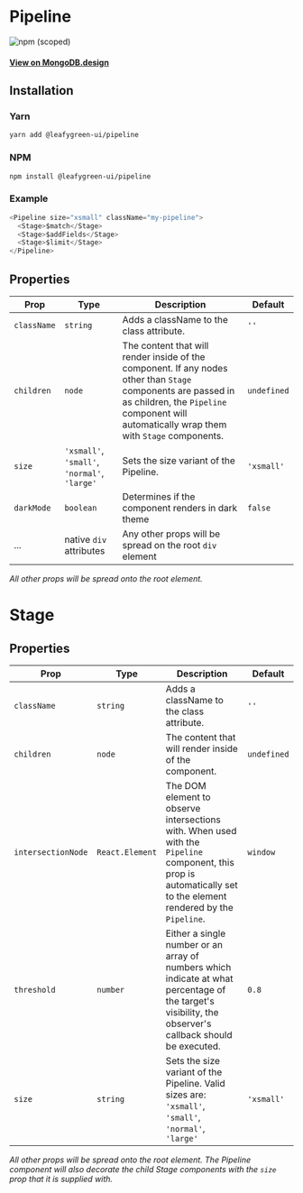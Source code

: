 # Pipeline

![npm (scoped)](https://img.shields.io/npm/v/@leafygreen-ui/pipeline.svg)

#### [View on MongoDB.design](https://www.mongodb.design/component/pipeline/example/)

## Installation

### Yarn

```shell
yarn add @leafygreen-ui/pipeline
```

### NPM

```shell
npm install @leafygreen-ui/pipeline
```

### Example

```js
<Pipeline size="xsmall" className="my-pipeline">
  <Stage>$match</Stage>
  <Stage>$addFields</Stage>
  <Stage>$limit</Stage>
</Pipeline>
```

## Properties

| Prop        | Type                                         | Description                                                                                                                                                                                                | Default     |
| ----------- | -------------------------------------------- | ---------------------------------------------------------------------------------------------------------------------------------------------------------------------------------------------------------- | ----------- |
| `className` | `string`                                     | Adds a className to the class attribute.                                                                                                                                                                   | `''`        |
| `children`  | `node`                                       | The content that will render inside of the component. If any nodes other than `Stage` components are passed in as children, the `Pipeline` component will automatically wrap them with `Stage` components. | `undefined` |
| `size`      | `'xsmall'`, `'small'`, `'normal'`, `'large'` | Sets the size variant of the Pipeline.                                                                                                                                                                     | `'xsmall'`  |
| `darkMode`  | `boolean`                                    | Determines if the component renders in dark theme                                                                                                                                                          | `false`     |
| ...         | native `div` attributes                      | Any other props will be spread on the root `div` element                                                                                                                                                   |             |

_All other props will be spread onto the root element._

# Stage

## Properties

| Prop               | Type            | Description                                                                                                                                                       | Default     |
| ------------------ | --------------- | ----------------------------------------------------------------------------------------------------------------------------------------------------------------- | ----------- |
| `className`        | `string`        | Adds a className to the class attribute.                                                                                                                          | `''`        |
| `children`         | `node`          | The content that will render inside of the component.                                                                                                             | `undefined` |
| `intersectionNode` | `React.Element` | The DOM element to observe intersections with. When used with the `Pipeline` component, this prop is automatically set to the element rendered by the `Pipeline`. | `window`    |
| `threshold`        | `number`        | Either a single number or an array of numbers which indicate at what percentage of the target's visibility, the observer's callback should be executed.           | `0.8`       |
| `size`             | `string`        | Sets the size variant of the Pipeline. Valid sizes are: `'xsmall'`, `'small'`, `'normal'`, `'large'`                                                              | `'xsmall'`  |

_All other props will be spread onto the root element. The Pipeline component will also decorate the child Stage components with the `size` prop that it is supplied with._
